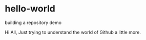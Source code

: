 # hello-world
building a repository demo

Hi All, Just trying to understand the world of Github a little more.
